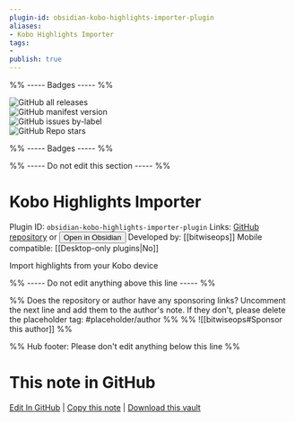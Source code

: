 ```yaml
---
plugin-id: obsidian-kobo-highlights-importer-plugin
aliases:
- Kobo Highlights Importer
tags: 
- 
publish: true
---
```


%% ----- Badges ----- %%

![GitHub all releases](https://img.shields.io/github/downloads/bitwiseops/obsidian-kobo-highlights-import/total?color=573E7A&logo=github&style=for-the-badge)   
![GitHub manifest version](https://img.shields.io/github/manifest-json/v/bitwiseops/obsidian-kobo-highlights-import?color=573E7A&logo=github&style=for-the-badge)   
![GitHub issues by-label](https://img.shields.io/github/issues/bitwiseops/obsidian-kobo-highlights-import/help%20wanted?color=573E7A&logo=github&style=for-the-badge)   
![GitHub Repo stars](https://img.shields.io/github/stars/bitwiseops/obsidian-kobo-highlights-import?color=573E7A&logo=github&style=for-the-badge)

%% ----- Badges ----- %%

%% ----- Do not edit this section ----- %%

# Kobo Highlights Importer

Plugin ID: `obsidian-kobo-highlights-importer-plugin`
Links: [GitHub repository](https://github.com/bitwiseops/obsidian-kobo-highlights-import) or [<button id=HH>Open in Obsidian</button>](obsidian://show-plugin?id=obsidian-kobo-highlights-importer-plugin)
Developed by: [[bitwiseops]]
Mobile compatible: [[Desktop-only plugins|No]]

Import highlights from your Kobo device

%% ----- Do not edit anything above this line ----- %% 

%% Does the repository or author have any sponsoring links? Uncomment the next line and add them to the author's note. If they don't, please delete the placeholder tag: #placeholder/author %%
%% ![[bitwiseops#Sponsor this author]] %%

%% Hub footer: Please don't edit anything below this line %%

# This note in GitHub

<span class="git-footer">[Edit In GitHub](https://github.dev/obsidian-community/obsidian-hub/blob/main/02%20-%20Community%20Expansions/02.05%20All%20Community%20Expansions/Plugins/obsidian-kobo-highlights-importer-plugin.md "git-hub-edit-note") | [Copy this note](https://raw.githubusercontent.com/obsidian-community/obsidian-hub/main/02%20-%20Community%20Expansions/02.05%20All%20Community%20Expansions/Plugins/obsidian-kobo-highlights-importer-plugin.md "git-hub-copy-note") | [Download this vault](https://github.com/obsidian-community/obsidian-hub/archive/refs/heads/main.zip "git-hub-download-vault") </span>
